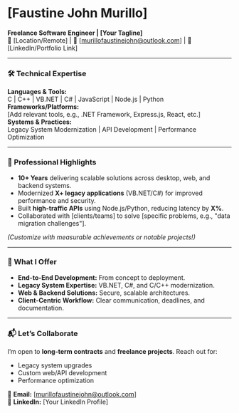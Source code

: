 # [Faustine John Murillo]  
**Freelance Software Engineer | [Your Tagline]**  
📍 [Location/Remote] | 📧 [murillofaustinejohn@outlook.com] | 🔗 [LinkedIn/Portfolio Link]

---

### **🛠️ Technical Expertise**  
**Languages & Tools:**  
C | C++ | VB.NET | C# | JavaScript | Node.js | Python  
**Frameworks/Platforms:**  
[Add relevant tools, e.g., .NET Framework, Express.js, React, etc.]  
**Systems & Practices:**  
Legacy System Modernization | API Development | Performance Optimization  

---

### **💼 Professional Highlights**  
- **10+ Years** delivering scalable solutions across desktop, web, and backend systems.  
- Modernized **X+ legacy applications** (VB.NET/C#) for improved performance and security.  
- Built **high-traffic APIs** using Node.js/Python, reducing latency by **X%**.  
- Collaborated with [clients/teams] to solve [specific problems, e.g., "data migration challenges"].  

*(Customize with measurable achievements or notable projects!)*  

---

### **🚀 What I Offer**  
- **End-to-End Development:** From concept to deployment.  
- **Legacy System Expertise:** VB.NET, C#, and C/C++ modernization.  
- **Web & Backend Solutions:** Secure, scalable architectures.  
- **Client-Centric Workflow:** Clear communication, deadlines, and documentation.  

---

### **📬 Let’s Collaborate**  
I’m open to **long-term contracts** and **freelance projects**. Reach out for:  
- Legacy system upgrades  
- Custom web/API development  
- Performance optimization  

📧 **Email:** [murillofaustinejohn@outlook.com]  
💼 **LinkedIn:** [Your LinkedIn Profile]  
